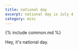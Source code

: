 ```yaml
---
title: national day
excerpt: national day is July 4
category: misc
---
```


{% include common.md %}

Hey, it's national day.
